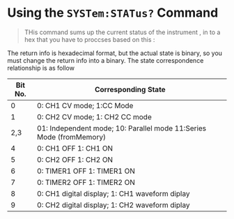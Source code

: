 # Using the `SYSTem:STATus?` Command
> THis command sums up the current status of the instrument , in to a hex that you have to proccses based on this : 


The return info is hexadecimal format, but the actual
state is binary, so you must change the return info into a
binary. The state correspondence relationship is as
follow

| Bit No. | Corresponding State |
|---|---|
| 0 | 0: CH1 CV mode; 1:CC Mode |
| 1 | 0: CH2 CV mode; 1: CH2 CC mode |  
|2,3  |  01: Independent mode; 10: Parallel mode 11:Series Mode (fromMemory)|
|4|0: CH1 OFF 1: CH1 ON|
|5|0: CH2 OFF 1: CH2 ON|
|6|0: TIMER1 OFF 1: TIMER1 ON|
|7|0: TIMER2 OFF 1: TIMER2 ON|
|8|0: CH1 digital display; 1: CH1 waveform diplay|
|9|0: CH2 digital display; 1: CH2 waveform diplay|
